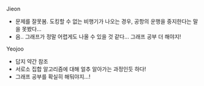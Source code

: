 Jieon
- 문제를 잘못봄. 도킹할 수 없는 비행기가 나오는 경우, 공항의 운행을 중지한다는 말을 못봤다...
- 음.. 그래프가 정말 어렵게도 나올 수 있을 것 같다... 그래프 공부 더 해야지!

Yeojoo
- 답지 약간 참조
- 서로소 집합 알고리즘에 대해 얼추 알아가는 과정인듯 하다!
- 그래프 공부를 확실히 해둬야지...!